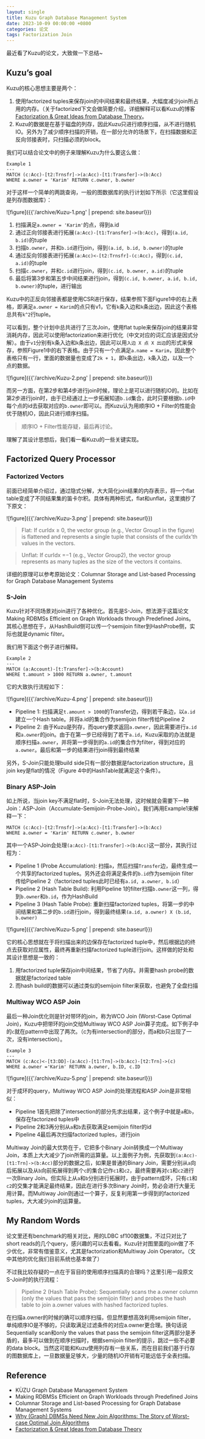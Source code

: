 ```yaml
---
layout: single
title: Kuzu Graph Database Management System
date: 2023-10-09 00:00:00 +0800
categories: 论文
tags: Factorization Join
---
```


最近看了Kuzu的论文，大致做一下总结~

## Kuzu’s goal

Kuzu的核心思想主要是两个：

1. 使用factorized tuples来保存join的中间结果和最终结果，大幅度减少join所占用的内存。（关于factorized下文会做简要介绍，详细解释可以看Kuzu的博客[Factorization & Great Ideas from Database Theory](https://kuzudb.com/docusaurus/blog/factorization)。
2. Kuzu的数据是在基于磁盘的列存，因此Kuzu只进行顺序扫描，从不进行随机IO。另外为了减少顺序扫描的开销，在一部分允许的场景下，在扫描数据和正反向邻接表时，只扫描必须的block。

我们可以结合论文中的例子来理解Kuzu为什么要这么做：

```
Example 1
---
MATCH (c:Acc)-[t2:Trnsfr]->(a:Acc)-[t1:Transfer]->(b:Acc)
WHERE a.owner = 'Karim' RETURN c.owner, b.owner
```

对于这样一个简单的两跳查询，一般的图数据库的执行计划如下所示（它这里假设是列存图数据库）：

![figure]({{'/archive/Kuzu-1.png' | prepend: site.baseurl}})

1. 扫描满足`a.owner = 'Karim'`的点，得到a.id
2. 通过正向邻接表进行拓展`(a:Acc)-[t1:Transfer]->(b:Acc)`，得到`(a.id, b.id)`的tuple
3. 扫描`b.owner`，并和`b.id`进行join，得到`(a.id, b.id, b.owner)`的tuple
4. 通过反向邻接表进行拓展`(a:Acc)<-[t2:Trnsfr]-(c:Acc)`，得到`(c.id, a.id)`的tuple
5. 扫描`c.owner`，并和`c.id`进行join，得到`(c.id, b.owner, a.id)`的tuple
6. 最后将第3步和第五步中间结果进行join，得到`(c.id, b.owner, a.id, b.id, b.owner)`的tuple，进行输出

Kuzu中的正反向邻接表都是使用CSR进行保存，结果参照下面Figure1中的右上表格，即满足`a.owner = Karim`的点只有v1，它有`k`条入边和`k`条出边，因此这个表格总共有`k^2`行tuple。

可以看到，整个计划中总共进行了三次Join，使用flat tuple来保存join的结果非常消耗内存，因此可以使用factorization来进行优化（中文对应的词汇应该是因式分解）。由于`v1`分别有`k`条入边和`k`条出边，因此可以用`入边 X 点 X 出边`的形式来保存，参照Figure1中的右下表格。由于只有一个点满足`a.name = Karim`，因此整个表格只有一行，里面的数据量也变成了`2k + 1`，即`k`条出边，`k`条入边，以及一个点的数据。

![figure]({{'/archive/Kuzu-2.png' | prepend: site.baseurl}})

而另一方面，在第2步和第4步进行join时候，理论上是可以进行随机IO的。比如在第2步进行join时，由于已经通过上一步拓展知道`b.id`集合，此时只要根据`b.id`中每个点的id去获取对应的`b.owner`即可以。而Kuzu认为用顺序IO + Filter的性能会优于随机IO，因此只进行顺序扫描。

> 顺序IO + Filter性能存疑，最后再讨论。
> 

理解了其设计思想后，我们看一看Kuzu的一些关键实现。

## Factorized Query Processor

### Factorized Vectors

前面已经简单介绍过，通过隐式分解，大大简化join结果的内存表示，将一个flat table变成了不同结果集的笛卡尔积。具体有两种形式，flat和unflat，这里摘抄了下原文：

![figure]({{'/archive/Kuzu-3.png' | prepend: site.baseurl}})

> Flat: If curIdx ≥ 0, the vector group (e.g., Vector Group1 in the figure) is flattened and represents a single tuple that consists of the curIdx’th values in the vectors. 

> Unflat: If curIdx =−1 (e.g., Vector Group2), the vector group represents as many tuples as the size of the vectors it contains.

详细的原理可以参考原始论文：Columnar Storage and List-based Processing for Graph Database Management Systems

### S-Join

Kuzu针对不同场景对join进行了各种优化。首先是S-Join，想法源于这篇论文Making RDBMSs Efficient on Graph Workloads through Predefined Joins。其核心思想在于，从HashBuild侧可以传一个semijoin filter到HashProbe侧，实际也就是dynamic filter。

我们用下面这个例子进行解释。

```
Example 2
---
MATCH (a:Account)-[t:Transfer]->(b:Account)
WHERE t.amount > 1000 RETURN a.owner, t.amount
```

它的大致执行流程如下：

![figure]({{'/archive/Kuzu-4.png' | prepend: site.baseurl}})

- Pipeline 1: 扫描满足`t.amount > 1000`的Transfer边，得到若干条边，以`a.id`建立一个Hash table。并将a.id的集合作为semijoin filter传给Pipeline 2
- Pipeline 2: 由于Kuzu是列存，而query要求返回`a.owner`，因此需要进行`a.id`和`a.owner`的join。由于在第一步已经得到了若干`a.id`，Kuzu采取的办法就是顺序扫描`a.owner`，并将第一步得到的`a.id`的集合作为filter，得到对应的`a.owner`。最后和第一步的结果进行join得到最终结果

另外，S-Join只能处理build side只有一部分数据是factorization structure，且join key是flat的情况（Figure 4中的HashTable就满足这个条件）。

### Binary ASP-Join

如上所说，当join key不满足flat时，S-Join无法处理，这时候就会需要下一种Join：ASP-Join（Accumulate-Semijoin-Probe-Join）。我们再用Example1来解释一下：

```
MATCH (c:Acc)-[t2:Trnsfr]->(a:Acc)-[t1:Transfer]->(b:Acc)
WHERE a.owner = 'Karim' RETURN c.owner, b.owner
```

其中一个ASP-Join会处理`(a:Acc)-[t1:Transfer]->(b:Acc)`这一部分，其执行过程为：

- Pipeline 1 (Probe Accumulation): 扫描`a`，然后扫描`Transfer`边，最终生成一个共享的factorized tuples。另外还会将满足条件的`b.id`作为semijoin filter传给Pipeline 2（factorized tuples此时已经有`a.id, a.owner, b.id`）
- Pipeline 2 (Hash Table Build): 利用Pipeline 1的filter扫描`b.owner`这一列，得到`b.owner`和`b.id`，作为HashBuild
- Pipeline 3 (Hash Table Probe): 重新扫描factorized tuples，将第一步的中间结果和第二步的`b.id`进行join，得到最终结果`(a.id, a.owner) X (b.id, b.owner)`

![figure]({{'/archive/Kuzu-5.png' | prepend: site.baseurl}})

它的核心思想就在于将扫描出来的边保存在factorized tuple中，然后根据边的终点去获取对应属性，最终再重新扫描factorized tuple进行join。这样做的好处和其设计思想是一致的：

1. 用factorized tuple保存join中间结果，节省了内存。并需要hash probe的数据就是factorized table
2. 而hash build的数据可以通过类似的semijoin filter来获取，也避免了全盘扫描

### Multiway WCO ASP Join

最后一种Join优化则是针对带环的join，称为WCO Join (Worst-Case Optimal Join)，Kuzu中把带环的join交给Multiway WCO ASP Join算子完成。如下例子中的`c`就在pattern中出现了两次。（c为有intersection的部分，而a和b只出现了一次，没有intersection）。

```
Example 3
---
MATCH (c:Acc)<-[t3:DD]-(a:Acc)-[t1:Trn]->(b:Acc)-[t2:Trn]->(c)
WHERE a.owner ='Karim' RETURN a.owner, b.ID, c.ID
```

![figure]({{'/archive/Kuzu-5.png' | prepend: site.baseurl}})

对于成环的query，Multiway WCO ASP Join的处理流程和ASP Join是非常相似：

- Pipeline 1首先把除了intersection的部分先求出结果，这个例子中就是`a`和`b`，保存在factorized tuples中
- Pipeline 2和3再分别从`a`和`b`去获取满足semijoin filter的id
- Pipeline 4最后再次扫描factorized tuples，进行join

Multiway Join的最大优势在于，它把多个Binary Join转换成一个Multiway Join，本质上大大减少了join所需的运算量。以上面例子为例，先获取到`(a:Acc)-[t1:Trn]->(b:Acc)`部分的数据之后，如果是普通的Binary Join，需要分别从`a`向后拓展以及从`b`向前拓展得到两个`c`的集合记作`c1`和`c2`，最终需要再对`c1`和`c2`进行一次Binary Join。但实际上从`a`和`b`分别进行拓展时，由于pattern成环，只有`c1`和`c2`的交集才能满足最终结果，因此在进行多次Binary Join时，势必会进行大量无用计算。而Multiway Join则通过一个算子，反复利用第一步得到的factorized tuples，大大减少join的运算量。

## My Random Words

论文里还有benchmark的相关对比，用的LDBC sf100数据集，不过只对比了short reads的几个query，感兴趣的可以去看看。Kuzu针对图里面的join做了不少优化，非常有借鉴意义，尤其是factorization和Multiway Join Operator。（文中其他的优化我们目前系统也基本做了）

不过我比较存疑的一点在于盲目的使用顺序扫描真的合理吗？这里引用一段原文S-Join时的执行流程：

> Pipeline 2 (Hash Table Probe): Sequentially scans the a.owner column (only the values that pass the semijoin filter) and probes the hash table to join a.owner values with hashed factorized tuples.
> 

在扫描a.owner的时候的确可以顺序扫描，但显然要想高效利用semijoin filter，单纯顺序IO是不够的，只读取满足过滤条件的对应a.owner更合理。换句话说Sequentially scan和only the values that pass the semijoin filter这两部分是矛盾的，最多可以做到在顺序扫描时，根据semijoin filter的提示，跳过一些不必要的data block。当然这可能和Kuzu使用列存有一些关系，而在目前我们基于行存的图数据库上，一旦数据量足够大，少量的随机IO开销有可能远低于全表扫描。

## Reference

- KÙZU Graph Database Management System
- Making RDBMSs Efficient on Graph Workloads through Predefined Joins
- Columnar Storage and List-based Processing for Graph Database Management Systems
- [Why (Graph) DBMSs Need New Join Algorithms: The Story of Worst-case Optimal Join Algorithms](https://kuzudb.com/docusaurus/blog/wcoj)
- [Factorization & Great Ideas from Database Theory](https://kuzudb.com/docusaurus/blog/factorization)